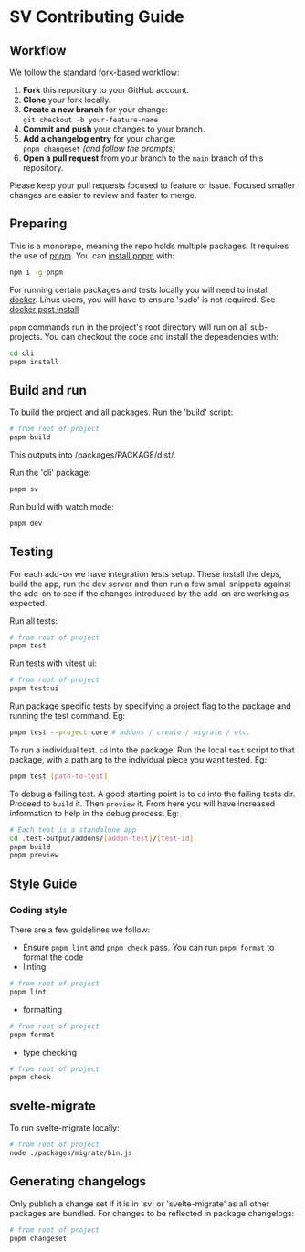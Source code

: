 # SV Contributing Guide

## Workflow

We follow the standard fork-based workflow:

1. **Fork** this repository to your GitHub account.
2. **Clone** your fork locally.
3. **Create a new branch** for your change:  
   `git checkout -b your-feature-name`
4. **Commit and push** your changes to your branch.
5. **Add a changelog entry** for your change:  
   `pnpm changeset` _(and follow the prompts)_
6. **Open a pull request** from your branch to the `main` branch of this repository.

Please keep your pull requests focused to feature or issue. Focused smaller changes are easier to review and faster to merge.

## Preparing

This is a monorepo, meaning the repo holds multiple packages. It requires the use of [pnpm](https://pnpm.io/). You can [install pnpm](https://pnpm.io/installation) with:

```sh
npm i -g pnpm
```

For running certain packages and tests locally you will need to install [docker](https://docs.docker.com/get-started/get-docker).
Linux users, you will have to ensure 'sudo' is not required. See [docker post install](https://docs.docker.com/engine/install/linux-postinstall/)

`pnpm` commands run in the project's root directory will run on all sub-projects. You can checkout the code and install the dependencies with:

```sh
cd cli
pnpm install
```

## Build and run

To build the project and all packages. Run the 'build' script:

```sh
# from root of project
pnpm build
```

This outputs into /packages/PACKAGE/dist/.

Run the 'cli' package:

```sh
pnpm sv
```

Run build with watch mode:

```sh
pnpm dev
```

## Testing

For each add-on we have integration tests setup. These install the deps, build the app, run the dev server and then run a few small snippets against the add-on to see if the changes introduced by the add-on are working as expected.

Run all tests:

```sh
# from root of project
pnpm test
```

Run tests with vitest ui:

```sh
# from root of project
pnpm test:ui
```

Run package specific tests by specifying a project flag to the package and running the test command. Eg:

```sh
pnpm test --project core # addons / create / migrate / etc.
```

To run a individual test. `cd` into the package. Run the local `test` script to that package, with a path arg to the individual piece you want tested. Eg:

```sh
pnpm test [path-to-test]
```

To debug a failing test. A good starting point is to `cd` into the failing tests dir. Proceed to `build` it. Then `preview` it. From here you will have increased information to help in the debug process. Eg:

```sh
# Each test is a standalone app
cd .test-output/addons/[addon-test]/[test-id]
pnpm build
pnpm preview
```

## Style Guide

### Coding style

There are a few guidelines we follow:

- Ensure `pnpm lint` and `pnpm check` pass. You can run `pnpm format` to format the code
- linting

```sh
# from root of project
pnpm lint
```

- formatting

```sh
# from root of project
pnpm format
```

- type checking

```sh
# from root of project
pnpm check
```

## svelte-migrate

To run svelte-migrate locally:

```sh
# from root of project
node ./packages/migrate/bin.js
```

## Generating changelogs

Only publish a change set if it is in 'sv' or 'svelte-migrate' as all other packages are bundled.
For changes to be reflected in package changelogs:

```sh
# from root of project
pnpm changeset
```

